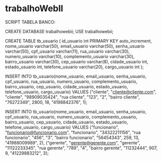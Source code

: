 # trabalhoWebII

SCRIPT TABELA BANCO:

CREATE DATABASE trabalhowebii;
USE trabalhowebii;

CREATE TABLE tb_usuario (
	id_usuario int PRIMARY KEY auto_increment,
    nome_usuario varchar(50),
    email_usuario varchar(50),
    senha_usuario varchar(50),
    cpf_usuario varchar(11),
    rua_usuario varchar(30),
    numero_usuario varchar(10),
    complemento_usuario varchar(30),
    bairro_usuario varchar(30),
    cep_usuario varchar(8),
    cidade_usuario int,
    estado_usuario int,
    telefone_usuario varchar(20),
    cargo_usuario int
);

INSERT INTO tb_usuario(nome_usuario, email_usuario, senha_usuario, cpf_usuario, rua_usuario, numero_usuario,
	complemento_usuario, bairro_usuario, cep_usuario, cidade_usuario, estado_usuario, telefone_usuario, cargo_usuario) VALUES
    ("cliente", "cliente@cliente.com", "cliente", "98909035424", "rua cliente", "123", "2", "bairro cliente",
		"76272349", 2800, 18, "4198842376", 1);
        
INSERT INTO tb_usuario(nome_usuario, email_usuario, senha_usuario, cpf_usuario, rua_usuario, numero_usuario,
	complemento_usuario, bairro_usuario, cep_usuario, cidade_usuario, estado_usuario, telefone_usuario, cargo_usuario) VALUES
    ("funcionario", "funcionario@funcionario.com", "funcionario", "34322211156", "rua funcionario", "456", "3", "bairro funcionario",
		"56454343", 259, 13, "41988009989", 2), 
	("gerente", "gerente@gerente.com", "gerente", "11122233345", "rua gerente", "789", "4", "bairro gerente",
		"11232444", 907, 9, "41229883212", 3);
